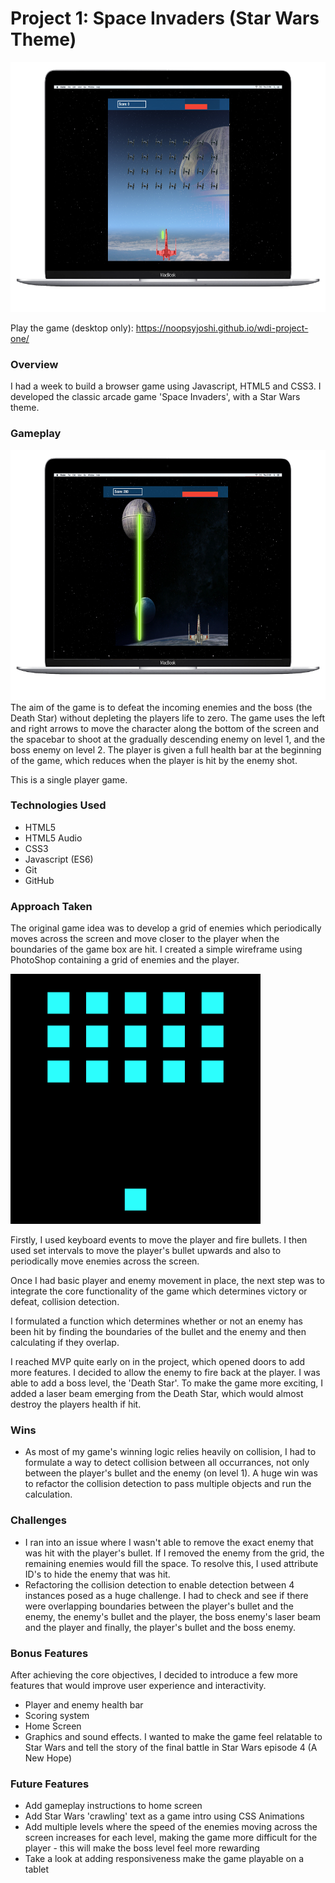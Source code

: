 # Project 1: Space Invaders (Star Wars Theme)

<img height="400px" width="700px" alt="Gameplay" src="images/readme/spaceinvaderslevel1.png" />

Play the game (desktop only): https://noopsyjoshi.github.io/wdi-project-one/

### Overview
I had a week to build a browser game using Javascript, HTML5 and CSS3. I developed the classic arcade game 'Space Invaders', with a Star Wars theme.

### Gameplay
<img height="400px" width="700px" alt="Gameplay" src="images/readme/spaceinvadersreadme.png" />
The aim of the game is to defeat the incoming enemies and the boss (the Death Star) without depleting the players life to zero. The game uses the left and right arrows to move the character along the bottom of the screen and the spacebar to shoot at the gradually descending enemy on level 1, and the boss enemy on level 2. The player is given a full health bar at the beginning of the game, which reduces when the player is hit by the enemy shot.


This is a single player game.

### Technologies Used
- HTML5
- HTML5 Audio
- CSS3
- Javascript (ES6)
- Git
- GitHub

### Approach Taken
The original game idea was to develop a grid of enemies which periodically moves across the screen and move closer to the player when the boundaries of the game box are hit. I created a simple wireframe using PhotoShop containing a grid of enemies and the player.

<img height="400px" width="400px" alt="Gameplay" src="images/readme/wireframe.png" />

Firstly, I used keyboard events to move the player and fire bullets. I then used set intervals to move the player's bullet upwards and also to periodically move enemies across the screen.

Once I had basic player and enemy movement in place, the next step was to integrate the core functionality of the game which determines victory or defeat, collision detection.

I formulated a function which determines whether or not an enemy has been hit by finding the boundaries of the bullet and the enemy and then calculating if they overlap.

I reached MVP quite early on in the project, which opened doors to add more features. I decided to allow the enemy to fire back at the player. I was able to add a boss level, the 'Death Star'. To make the game more exciting, I added a laser beam emerging from the Death Star, which would almost destroy the players health if hit.

### Wins
- As most of my game's winning logic relies heavily on collision, I had to formulate a way to detect collision between all occurrances, not only between the player's bullet and the enemy (on level 1). A huge win was to refactor the collision detection to pass multiple objects and run the calculation.

### Challenges
- I ran into an issue where I wasn't able to remove the exact enemy that was hit with the player's bullet. If I removed the enemy from the grid, the remaining enemies would fill the space. To resolve this, I used attribute ID's to hide the enemy that was hit.
- Refactoring the collision detection to enable detection between 4 instances posed as a huge challenge. I had to check and see if there were overlapping boundaries between the player's bullet and the enemy, the enemy's bullet and the player, the boss enemy's laser beam and the player and finally, the player's bullet and the boss enemy.

### Bonus Features
After achieving the core objectives, I decided to introduce a few more features that would improve user experience and interactivity.
- Player and enemy health bar
- Scoring system
- Home Screen
- Graphics and sound effects. I wanted to make the game feel relatable to Star Wars and tell the story of the final battle in Star Wars episode 4 (A New Hope)

### Future Features
- Add gameplay instructions to home screen
- Add Star Wars 'crawling' text as a game intro using CSS Animations
- Add multiple levels where the speed of the enemies moving across the screen increases for each level, making the game more difficult for the player - this will make the boss level feel more rewarding
- Take a look at adding responsiveness make the game playable on a tablet
